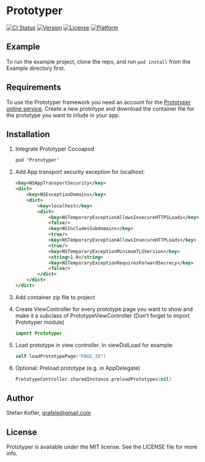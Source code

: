 # Prototyper

[![CI Status](http://img.shields.io/travis/grafele/Prototyper.svg?style=flat)](https://travis-ci.org/grafele/Prototyper)
[![Version](https://img.shields.io/cocoapods/v/Prototyper.svg?style=flat)](http://cocoapods.org/pods/Prototyper)
[![License](https://img.shields.io/cocoapods/l/Prototyper.svg?style=flat)](http://cocoapods.org/pods/Prototyper)
[![Platform](https://img.shields.io/cocoapods/p/Prototyper.svg?style=flat)](http://cocoapods.org/pods/Prototyper)

## Example

To run the example project, clone the repo, and run `pod install` from the Example directory first.

## Requirements

To use the Prototyper framework you need an account for the [Prototyper online service](https://prototyper-bruegge.in.tum.de). Create a new prototype and download the container file for the prototype you want to inlude in your app.

## Installation

1. Integrate Prototyper Cocoapod

    ```swift
    pod 'Prototyper'
    ```

2. Add App transport security exception for localhost:

    ```xml
    <key>NSAppTransportSecurity</key>
    <dict>
        <key>NSExceptionDomains</key>
        <dict>
            <key>localhost</key>
            <dict>
                <key>NSTemporaryExceptionAllowsInsecureHTTPSLoads</key>
                <false/>           
                <key>NSIncludesSubdomains</key>
                <true/>
                <key>NSTemporaryExceptionAllowsInsecureHTTPLoads</key>
                <true/>
                <key>NSTemporaryExceptionMinimumTLSVersion</key>
                <string>1.0</string>
                <key>NSTemporaryExceptionRequiresForwardSecrecy</key>
                <false/>
            </dict>
        </dict>
    </dict>
    ```

3. Add container zip file to project
4. Create ViewController for every prototype page you want to show and make it a subclass of PrototypeViewController (Don’t forget to import Prototyper module)

    ```swift
    import Prototyper
    ```

5. Load prototype in view controller. In viewDidLoad for example:

    ```swift
    self.loadPrototypePage("PAGE_ID")
    ```

6. Optional: Preload prototype (e.g. in AppDelegate)

    ```swift
    PrototypeController.sharedInstance.preloadPrototypes(nil)
    ```

## Author

Stefan Kofler, grafele@gmail.com

## License

Prototyper is available under the MIT license. See the LICENSE file for more info.
